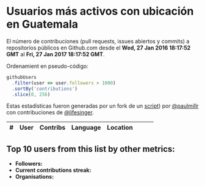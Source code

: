 # Usuarios más activos con ubicación en Guatemala

  El número de contribuciones (pull requests, issues abiertos y commits) a repositorios públicos en Github.com desde el **Wed, 27 Jan 2016 18:17:52 GMT** al **Fri, 27 Jan 2017 18:17:52 GMT**.

Ordenamient en pseudo-código:

```javascript
githubUsers
  .filter(user => user.followers > 1000)
  .sortBy('contributions')
  .slice(0, 256)
```

Estas estadísticas fueron generadas por un fork de un [script](https://github.com/paulmillr/top-github-users)) por [@paulmillr](https://github.com/paulmillr) con contribuciones de [@lifesinger](https://github.com/lifesinger). 

<table cellspacing="0"><thead>
<th scope="col">#</th>
<th scope="col">User</th>
<th scope="col">Contribs</th>
<th scope="col">Language</th>
<th scope="col">Location</th>
<th scope="col" width="30"></th>
</thead><tbody>

</tbody></table>

## Top 10 users from this list by other metrics:

* **Followers:** 
* **Current contributions streak:** 
* **Organisations:** 